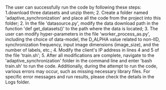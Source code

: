 The user can successfully run the code by following these steps: 1.download three datasets and unzip them; 2. Create a folder named 'adaptive_synchronization' and place all the code from the project into this folder; 2. In the file 'datasource.py', modify the data download path in the function 'def get_datasets()' to the path where the data is located; 3. The user can modify hyper-parameters in the file 'worker_process_as.py', including the choice of data-model, the D_ALPHA value related to non-IID, synchronization frequency, input image dimensions (image_size), and the number of labels, etc.; 4. Modify the client's IP address in lines 4 and 5 of the file 'train.sh'; 5. After all modifications are complete, navigate to the 'adaptive_synchronization' folder in the command line and enter 'bash train.sh' to run the code.
Additionally, during the attempt to run the code, various errors may occur, such as missing necessary library files. For specific error messages and run results, please check the details in the Logs folder.